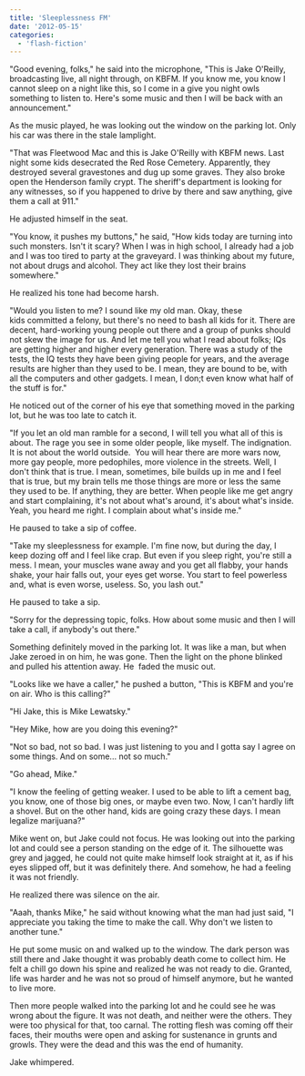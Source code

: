 ```yaml
---
title: 'Sleeplessness FM'
date: '2012-05-15'
categories:
  - 'flash-fiction'
---
```


"Good evening, folks," he said into the microphone, "This is Jake O'Reilly,
broadcasting live, all night through, on KBFM. If you know me, you know I cannot
sleep on a night like this, so I come in a give you night owls something to
listen to. Here's some music and then I will be back with an announcement."

<!-- truncate -->


As the music played, he was looking out the window on the parking lot. Only his
car was there in the stale lamplight.

"That was Fleetwood Mac and this is Jake O'Reilly with KBFM news. Last night
some kids desecrated the Red Rose Cemetery. Apparently, they destroyed several
gravestones and dug up some graves. They also broke open the Henderson family
crypt. The sheriff's department is looking for any witnesses, so if you happened
to drive by there and saw anything, give them a call at 911."

He adjusted himself in the seat.

"You know, it pushes my buttons," he said, "How kids today are turning into such
monsters. Isn't it scary? When I was in high school, I already had a job and I
was too tired to party at the graveyard. I was thinking about my future, not
about drugs and alcohol. They act like they lost their brains somewhere."

He realized his tone had become harsh.

"Would you listen to me? I sound like my old man. Okay, these kids committed a
felony, but there's no need to bash all kids for it. There are decent,
hard-working young people out there and a group of punks should not skew the
image for us. And let me tell you what I read about folks; IQs are getting
higher and higher every generation. There was a study of the tests, the IQ tests
they have been giving people for years, and the average results are higher than
they used to be. I mean, they are bound to be, with all the computers and other
gadgets. I mean, I don;t even know what half of the stuff is for."

He noticed out of the corner of his eye that something moved in the parking lot,
but he was too late to catch it.

"If you let an old man ramble for a second, I will tell you what all of this is
about. The rage you see in some older people, like myself. The indignation. It
is not about the world outside.  You will hear there are more wars now, more gay
people, more pedophiles, more violence in the streets. Well, I don't think that
is true. I mean, sometimes, bile builds up in me and I feel that is true, but my
brain tells me those things are more or less the same they used to be. If
anything, they are better. When people like me get angry and start complaining,
it's not about what's around, it's about what's inside. Yeah, you heard me
right. I complain about what's inside me."

He paused to take a sip of coffee.

"Take my sleeplessness for example. I'm fine now, but during the day, I keep
dozing off and I feel like crap. But even if you sleep right, you're still a
mess. I mean, your muscles wane away and you get all flabby, your hands shake,
your hair falls out, your eyes get worse. You start to feel powerless and, what
is even worse, useless. So, you lash out."

He paused to take a sip.

"Sorry for the depressing topic, folks. How about some music and then I will
take a call, if anybody's out there."

Something definitely moved in the parking lot. It was like a man, but when Jake
zeroed in on him, he was gone. Then the light on the phone blinked and pulled
his attention away. He  faded the music out.

"Looks like we have a caller," he pushed a button, "This is KBFM and you're on
air. Who is this calling?"

"Hi Jake, this is Mike Lewatsky."

"Hey Mike, how are you doing this evening?"

"Not so bad, not so bad. I was just listening to you and I gotta say I agree on
some things. And on some... not so much."

"Go ahead, Mike."

"I know the feeling of getting weaker. I used to be able to lift a cement bag,
you know, one of those big ones, or maybe even two. Now, I can't hardly lift a
shovel. But on the other hand, kids are going crazy these days. I mean legalize
marijuana?"

Mike went on, but Jake could not focus. He was looking out into the parking lot
and could see a person standing on the edge of it. The silhouette was grey and
jagged, he could not quite make himself look straight at it, as if his eyes
slipped off, but it was definitely there. And somehow, he had a feeling it was
not friendly.

He realized there was silence on the air.

"Aaah, thanks Mike," he said without knowing what the man had just said, "I
appreciate you taking the time to make the call. Why don't we listen to another
tune."

He put some music on and walked up to the window. The dark person was still
there and Jake thought it was probably death come to collect him. He felt a
chill go down his spine and realized he was not ready to die. Granted, life was
harder and he was not so proud of himself anymore, but he wanted to live more.

Then more people walked into the parking lot and he could see he was wrong about
the figure. It was not death, and neither were the others. They were too
physical for that, too carnal. The rotting flesh was coming off their faces,
their mouths were open and asking for sustenance in grunts and growls. They were
the dead and this was the end of humanity.

Jake whimpered.
